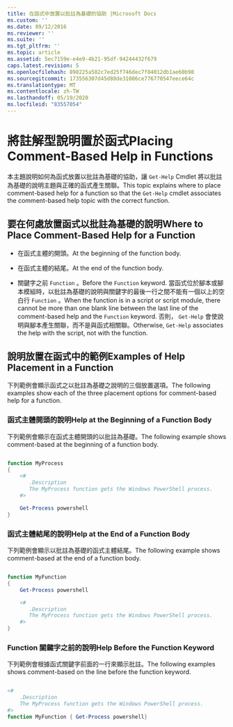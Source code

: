 ```yaml
---
title: 在函式中放置以批註為基礎的協助 |Microsoft Docs
ms.custom: ''
ms.date: 09/12/2016
ms.reviewer: ''
ms.suite: ''
ms.tgt_pltfrm: ''
ms.topic: article
ms.assetid: 5ec7159e-e4e9-4b21-95df-94244432f679
caps.latest.revision: 5
ms.openlocfilehash: 898225a582c7ed25f746dec7f84012db1ae60b98
ms.sourcegitcommit: 173556307d45d88de31086ce776770547eece64c
ms.translationtype: MT
ms.contentlocale: zh-TW
ms.lasthandoff: 05/19/2020
ms.locfileid: "83557054"
---
```

# <a name="placing-comment-based-help-in-functions"></a><span data-ttu-id="2e60e-102">將註解型說明置於函式</span><span class="sxs-lookup"><span data-stu-id="2e60e-102">Placing Comment-Based Help in Functions</span></span>

<span data-ttu-id="2e60e-103">本主題說明如何為函式放置以批註為基礎的協助，讓 `Get-Help` Cmdlet 將以批註為基礎的說明主題與正確的函式產生關聯。</span><span class="sxs-lookup"><span data-stu-id="2e60e-103">This topic explains where to place comment-based help for a function so that the `Get-Help` cmdlet associates the comment-based help topic with the correct function.</span></span>

## <a name="where-to-place-comment-based-help-for-a-function"></a><span data-ttu-id="2e60e-104">要在何處放置函式以批註為基礎的說明</span><span class="sxs-lookup"><span data-stu-id="2e60e-104">Where to Place Comment-Based Help for a Function</span></span>

- <span data-ttu-id="2e60e-105">在函式主體的開頭。</span><span class="sxs-lookup"><span data-stu-id="2e60e-105">At the beginning of the function body.</span></span>

- <span data-ttu-id="2e60e-106">在函式主體的結尾。</span><span class="sxs-lookup"><span data-stu-id="2e60e-106">At the end of the function body.</span></span>

- <span data-ttu-id="2e60e-107">關鍵字之前 `Function` 。</span><span class="sxs-lookup"><span data-stu-id="2e60e-107">Before the `Function` keyword.</span></span> <span data-ttu-id="2e60e-108">當函式位於腳本或腳本模組時，以批註為基礎的說明與關鍵字的最後一行之間不能有一個以上的空白行 `Function` 。</span><span class="sxs-lookup"><span data-stu-id="2e60e-108">When the function is in a script or script module, there cannot be more than one blank line between the last line of the comment-based help and the `Function` keyword.</span></span> <span data-ttu-id="2e60e-109">否則， `Get-Help` 會使說明與腳本產生關聯，而不是與函式相關聯。</span><span class="sxs-lookup"><span data-stu-id="2e60e-109">Otherwise, `Get-Help` associates the help with the script, not with the function.</span></span>

## <a name="examples-of-help-placement-in-a-function"></a><span data-ttu-id="2e60e-110">說明放置在函式中的範例</span><span class="sxs-lookup"><span data-stu-id="2e60e-110">Examples of Help Placement in a Function</span></span>

 <span data-ttu-id="2e60e-111">下列範例會顯示函式之以批註為基礎之說明的三個放置選項。</span><span class="sxs-lookup"><span data-stu-id="2e60e-111">The following examples show each of the three placement options for comment-based help for a function.</span></span>

### <a name="help-at-the-beginning-of-a-function-body"></a><span data-ttu-id="2e60e-112">函式主體開頭的說明</span><span class="sxs-lookup"><span data-stu-id="2e60e-112">Help at the Beginning of a Function Body</span></span>

 <span data-ttu-id="2e60e-113">下列範例會顯示在函式主體開頭的以批註為基礎。</span><span class="sxs-lookup"><span data-stu-id="2e60e-113">The following example shows comment-based at the beginning of a function body.</span></span>

```powershell

function MyProcess
{
    <#
       .Description
       The MyProcess function gets the Windows PowerShell process.
    #>

    Get-Process powershell
}

```

### <a name="help-at-the-end-of-a-function-body"></a><span data-ttu-id="2e60e-114">函式主體結尾的說明</span><span class="sxs-lookup"><span data-stu-id="2e60e-114">Help at the End of a Function Body</span></span>

 <span data-ttu-id="2e60e-115">下列範例會顯示以批註為基礎的函式主體結尾。</span><span class="sxs-lookup"><span data-stu-id="2e60e-115">The following example shows comment-based at the end of a function body.</span></span>

```powershell

function MyFunction
{
    Get-Process powershell

    <#
       .Description
       The MyProcess function gets the Windows PowerShell process.
    #>
}

```

### <a name="help-before-the-function-keyword"></a><span data-ttu-id="2e60e-116">Function 關鍵字之前的說明</span><span class="sxs-lookup"><span data-stu-id="2e60e-116">Help Before the Function Keyword</span></span>

 <span data-ttu-id="2e60e-117">下列範例會根據函式關鍵字前面的一行來顯示批註。</span><span class="sxs-lookup"><span data-stu-id="2e60e-117">The following examples shows comment-based on the line before the function keyword.</span></span>

```powershell

<#
    .Description
    The MyProcess function gets the Windows PowerShell process.
#>
function MyFunction { Get-Process powershell}

```
